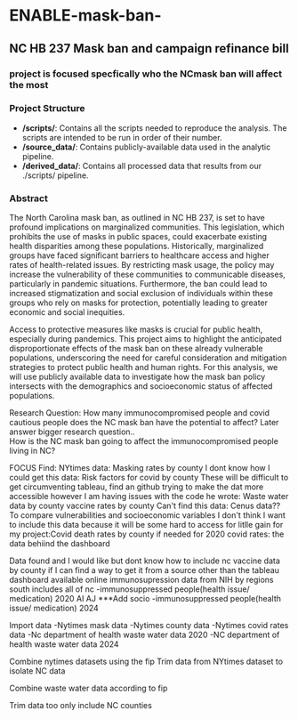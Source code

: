 # ENABLE-mask-ban-

## NC HB 237 Mask ban and campaign refinance bill

### project is focused specfically who the NCmask ban will affect the most 
### Project Structure

- **/scripts/**: Contains all the scripts needed to reproduce the analysis. The scripts are intended to be run in order of their number.
- **/source_data/**: Contains publicly-available data used in the analytic pipeline.
- **/derived_data/**: Contains all processed data that results from our ./scripts/ pipeline.

### Abstract

The North Carolina mask ban, as outlined in NC HB 237, is set to have profound implications on marginalized communities. This legislation, which prohibits the use of masks in public spaces, could exacerbate existing health disparities among these populations. Historically, marginalized groups have faced significant barriers to healthcare access and higher rates of health-related issues. By restricting mask usage, the policy may increase the vulnerability of these communities to communicable diseases, particularly in pandemic situations. Furthermore, the ban could lead to increased stigmatization and social exclusion of individuals within these groups who rely on masks for protection, potentially leading to greater economic and social inequities. 

Access to protective measures like masks is crucial for public health, especially during pandemics. This project aims to highlight the anticipated disproportionate effects of the mask ban on these already vulnerable populations, underscoring the need for careful consideration and mitigation strategies to protect public health and human rights. For this analysis, we will use publicly available data to investigate how the mask ban policy intersects with the demographics and socioeconomic status of affected populations.

Research Question:
    How many immunocompromised people  and covid cautious people does the NC mask ban have the potential to affect?
                Later answer bigger research question..    
            How is the NC mask ban going to affect the immunocompromised people living in NC?
                
FOCUS 
Find:
NYtimes data: Masking rates by county
I dont know how I could get this data: Risk factors for covid by county
 These will be difficult to get circumventing tableau, find an github trying to make the dat more accessible however I am having issues with the code he wrote:
    Waste water data by county
    vaccine rates by county 
Can't find this data: Cenus data??  To compare vulnerabilities and socioeconomic variables
I don't think I want to include this data because it will be some hard to access for litlle gain for my project:Covid death rates by county 
if needed for 2020 covid rates: the data behiind the dashboard


Data found and I would like but dont know how to include 
nc vaccine data by county if I can find a way to get it from a source other than the tableau dashboard available online
immunosupression data from NIH by regions south includes all of nc
-immunosuppressed people(health issue/ medication) 2020 AI AJ ***Add socio
-immunosuppressed people(health issue/ medication) 2024

Import data
-Nytimes mask data
-Nytimes county data
-Nytimes covid rates data
-Nc department of health waste water data 2020
-NC department of health waste water data 2024 


Combine nytimes datasets using the fip
Trim data from NYtimes dataset to isolate NC data
 
Combine waste water data according to fip

Trim data too only include NC counties 


